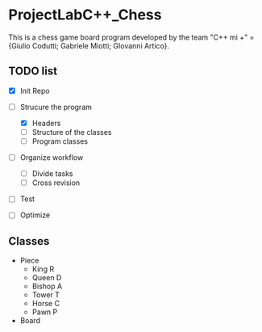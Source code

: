 # ProjectLabC++_Chess

This is a chess game board program developed by the team "C++ mi +" = {Giulio Codutti; Gabriele Miotti; GIovanni Artico}.


## TODO list

- [x] Init Repo
- [ ] Strucure the program
  - [x] Headers 
  - [ ] Structure of the classes
  - [ ] Program classes
- [ ] Organize workflow
  - [ ] Divide tasks
  - [ ] Cross revision
- [ ] Test
- [ ] Optimize 


## Classes
- Piece
  - King   R
  - Queen  D
  - Bishop A
  - Tower  T
  - Horse  C
  - Pawn   P
- Board
